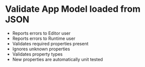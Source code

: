 Validate App Model loaded from JSON
===================================

- Reports errors to Editor user
- Reports errors to Runtime user
- Validates required properties present
- Ignores unknown properties
- Validates property types
- New properties are automatically unit tested
